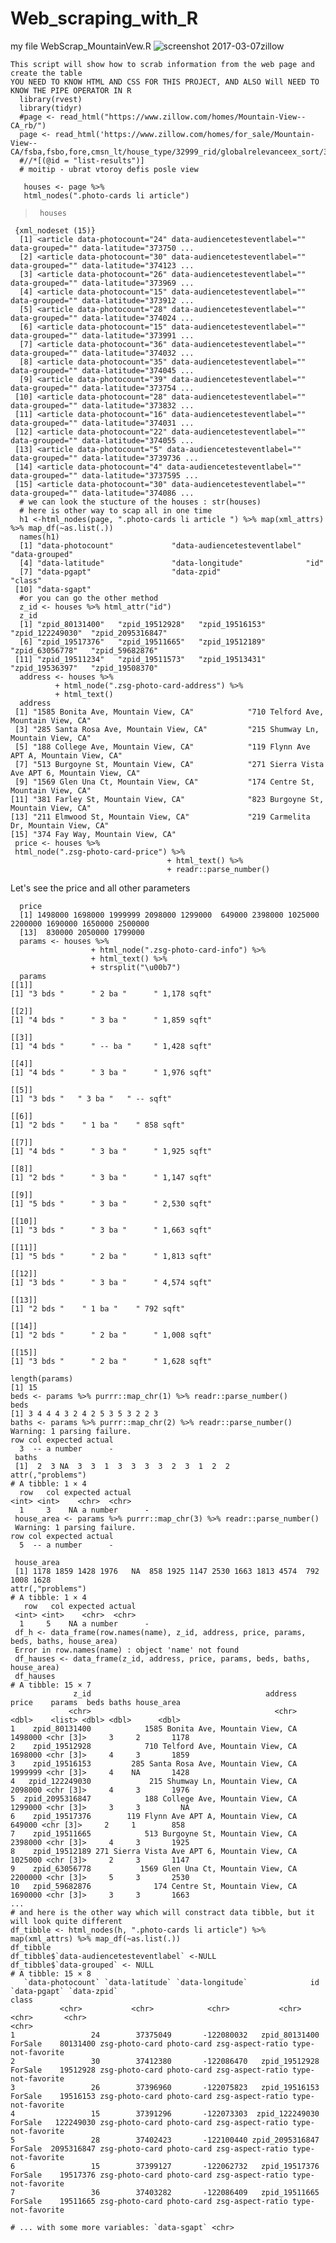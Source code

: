 # Web_scraping_with_R 
my file WebScrap_MountainVew.R
   ![screenshot 2017-03-07zillow](https://cloud.githubusercontent.com/assets/16123495/23693755/eb8efa78-038a-11e7-93eb-ad4c59ad928b.png)

    This script will show how to scrab information from the web page and create the table
    YOU NEED TO KNOW HTML AND CSS FOR THIS PROJECT, AND ALSO Will NEED TO KNOW THE PIPE OPERATOR IN R 
      library(rvest)
      library(tidyr)
      #page <- read_html("https://www.zillow.com/homes/Mountain-View--CA_rb/")
      page <- read_html('https://www.zillow.com/homes/for_sale/Mountain-View--CA/fsba,fsbo,fore,cmsn_lt/house_type/32999_rid/globalrelevanceex_sort/37.496516,-121.906528,37.329628,-122.256718_rect/11_zm/0_mmm/")
      #//*[(@id = "list-results")] 
      # moitip - ubrat vtoroy defis posle view
      
       houses <- page %>%
       html_nodes(".photo-cards li article")
>      houses
     {xml_nodeset (15)}
      [1] <article data-photocount="24" data-audiencetesteventlabel="" data-grouped="" data-latitude="373750 ...
      [2] <article data-photocount="30" data-audiencetesteventlabel="" data-grouped="" data-latitude="374123 ...
      [3] <article data-photocount="26" data-audiencetesteventlabel="" data-grouped="" data-latitude="373969 ...
      [4] <article data-photocount="15" data-audiencetesteventlabel="" data-grouped="" data-latitude="373912 ...
      [5] <article data-photocount="28" data-audiencetesteventlabel="" data-grouped="" data-latitude="374024 ...
      [6] <article data-photocount="15" data-audiencetesteventlabel="" data-grouped="" data-latitude="373991 ...
      [7] <article data-photocount="36" data-audiencetesteventlabel="" data-grouped="" data-latitude="374032 ...
      [8] <article data-photocount="35" data-audiencetesteventlabel="" data-grouped="" data-latitude="374045 ...
      [9] <article data-photocount="39" data-audiencetesteventlabel="" data-grouped="" data-latitude="373754 ...
     [10] <article data-photocount="28" data-audiencetesteventlabel="" data-grouped="" data-latitude="373832 ...
     [11] <article data-photocount="16" data-audiencetesteventlabel="" data-grouped="" data-latitude="374031 ...
     [12] <article data-photocount="22" data-audiencetesteventlabel="" data-grouped="" data-latitude="374055 ...
     [13] <article data-photocount="5" data-audiencetesteventlabel="" data-grouped="" data-latitude="3739736 ...
     [14] <article data-photocount="4" data-audiencetesteventlabel="" data-grouped="" data-latitude="3737595 ...
     [15] <article data-photocount="30" data-audiencetesteventlabel="" data-grouped="" data-latitude="374086 ...
      # we can look the stucture of the houses : str(houses)
      # here is other way to scap all in one time
      h1 <-html_nodes(page, ".photo-cards li article ") %>% map(xml_attrs) %>% map_df(~as.list(.))
      names(h1)
      [1] "data-photocount"             "data-audiencetesteventlabel" "data-grouped"               
      [4] "data-latitude"               "data-longitude"              "id"                         
      [7] "data-pgapt"                  "data-zpid"                   "class"                      
     [10] "data-sgapt"                 
      #or you can go the other method
      z_id <- houses %>% html_attr("id")
      z_id
      [1] "zpid_80131400"   "zpid_19512928"   "zpid_19516153"   "zpid_122249030"  "zpid_2095316847"
      [6] "zpid_19517376"   "zpid_19511665"   "zpid_19512189"   "zpid_63056778"   "zpid_59682876"  
     [11] "zpid_19511234"   "zpid_19511573"   "zpid_19513431"   "zpid_19536397"   "zpid_19508370"  
      address <- houses %>%
              + html_node(".zsg-photo-card-address") %>%
              + html_text()
      address
     [1] "1585 Bonita Ave, Mountain View, CA"            "710 Telford Ave, Mountain View, CA"           
     [3] "285 Santa Rosa Ave, Mountain View, CA"         "215 Shumway Ln, Mountain View, CA"            
     [5] "188 College Ave, Mountain View, CA"            "119 Flynn Ave APT A, Mountain View, CA"       
     [7] "513 Burgoyne St, Mountain View, CA"            "271 Sierra Vista Ave APT 6, Mountain View, CA"
     [9] "1569 Glen Una Ct, Mountain View, CA"           "174 Centre St, Mountain View, CA"             
    [11] "381 Farley St, Mountain View, CA"              "823 Burgoyne St, Mountain View, CA"           
    [13] "211 Elmwood St, Mountain View, CA"             "219 Carmelita Dr, Mountain View, CA"          
    [15] "374 Fay Way, Mountain View, CA"               
     price <- houses %>%
     html_node(".zsg-photo-card-price") %>%
                                       + html_text() %>%
                                       + readr::parse_number()
Let's see the price and all other parameters                                      
                                       
      price
      [1] 1498000 1698000 1999999 2098000 1299000  649000 2398000 1025000 2200000 1690000 1650000 2500000
      [13]  830000 2050000 1799000
      params <- houses %>%
                      + html_node(".zsg-photo-card-info") %>%
                      + html_text() %>%
                      + strsplit("\u00b7")
      params
    [[1]]
    [1] "3 bds "      " 2 ba "      " 1,178 sqft"

    [[2]]
    [1] "4 bds "      " 3 ba "      " 1,859 sqft"

    [[3]]
    [1] "4 bds "      " -- ba "     " 1,428 sqft"

    [[4]]
    [1] "4 bds "      " 3 ba "      " 1,976 sqft"

    [[5]]
    [1] "3 bds "   " 3 ba "   " -- sqft"

    [[6]]
    [1] "2 bds "    " 1 ba "    " 858 sqft"

    [[7]]
    [1] "4 bds "      " 3 ba "      " 1,925 sqft"

    [[8]]
    [1] "2 bds "      " 3 ba "      " 1,147 sqft"

    [[9]]
    [1] "5 bds "      " 3 ba "      " 2,530 sqft"

    [[10]]
    [1] "3 bds "      " 3 ba "      " 1,663 sqft"

    [[11]]
    [1] "5 bds "      " 2 ba "      " 1,813 sqft"

    [[12]]
    [1] "3 bds "      " 3 ba "      " 4,574 sqft"

    [[13]]
    [1] "2 bds "    " 1 ba "    " 792 sqft"

    [[14]]
    [1] "2 bds "      " 2 ba "      " 1,008 sqft"

    [[15]]
    [1] "3 bds "      " 2 ba "      " 1,628 sqft"

    length(params)
    [1] 15
    beds <- params %>% purrr::map_chr(1) %>% readr::parse_number()
    beds
    [1] 3 4 4 4 3 2 4 2 5 3 5 3 2 2 3
    baths <- params %>% purrr::map_chr(2) %>% readr::parse_number()
    Warning: 1 parsing failure.
    row col expected actual
      3  -- a number      -
     baths
     [1]  2  3 NA  3  3  1  3  3  3  3  2  3  1  2  2
    attr(,"problems")
    # A tibble: 1 × 4
      row   col expected actual
    <int> <int>    <chr>  <chr>
      1     3    NA a number      -
     house_area <- params %>% purrr::map_chr(3) %>% readr::parse_number()
     Warning: 1 parsing failure.
    row col expected actual
      5  -- a number      -

     house_area
     [1] 1178 1859 1428 1976   NA  858 1925 1147 2530 1663 1813 4574  792 1008 1628
    attr(,"problems")
    # A tibble: 1 × 4
       row   col expected actual
     <int> <int>    <chr>  <chr>
      1     5    NA a number      -
     df_h <- data_frame(row.names(name), z_id, address, price, params, beds, baths, house_area)
     Error in row.names(name) : object 'name' not found
     df_hauses <- data_frame(z_id, address, price, params, beds, baths, house_area)
     df_hauses
    # A tibble: 15 × 7
                  z_id                                       address   price    params  beds baths house_area
                 <chr>                                         <chr>   <dbl>    <list> <dbl> <dbl>      <dbl>
    1    zpid_80131400            1585 Bonita Ave, Mountain View, CA 1498000 <chr [3]>     3     2       1178
    2    zpid_19512928            710 Telford Ave, Mountain View, CA 1698000 <chr [3]>     4     3       1859
    3    zpid_19516153         285 Santa Rosa Ave, Mountain View, CA 1999999 <chr [3]>     4    NA       1428
    4   zpid_122249030             215 Shumway Ln, Mountain View, CA 2098000 <chr [3]>     4     3       1976
    5  zpid_2095316847            188 College Ave, Mountain View, CA 1299000 <chr [3]>     3     3         NA
    6    zpid_19517376        119 Flynn Ave APT A, Mountain View, CA  649000 <chr [3]>     2     1        858
    7    zpid_19511665            513 Burgoyne St, Mountain View, CA 2398000 <chr [3]>     4     3       1925
    8    zpid_19512189 271 Sierra Vista Ave APT 6, Mountain View, CA 1025000 <chr [3]>     2     3       1147
    9    zpid_63056778           1569 Glen Una Ct, Mountain View, CA 2200000 <chr [3]>     5     3       2530
    10   zpid_59682876              174 Centre St, Mountain View, CA 1690000 <chr [3]>     3     3       1663
    ...
    # and here is the other way which will constract data tibble, but it will look quite different
    df_tibble <- html_nodes(h, ".photo-cards li article") %>% map(xml_attrs) %>% map_df(~as.list(.))
    df_tibble
    df_tibble$`data-audiencetesteventlabel` <-NULL
    df_tibble$`data-grouped` <- NULL
    # A tibble: 15 × 8
       `data-photocount` `data-latitude` `data-longitude`              id `data-pgapt` `data-zpid`                                                            class
               <chr>           <chr>            <chr>           <chr>        <chr>       <chr>                                                            <chr>
    1                 24        37375049       -122080032   zpid_80131400      ForSale    80131400 zsg-photo-card photo-card zsg-aspect-ratio type-not-favorite
    2                 30        37412380       -122086470   zpid_19512928      ForSale    19512928 zsg-photo-card photo-card zsg-aspect-ratio type-not-favorite
    3                 26        37396960       -122075823   zpid_19516153      ForSale    19516153 zsg-photo-card photo-card zsg-aspect-ratio type-not-favorite
    4                 15        37391296       -122073303  zpid_122249030      ForSale   122249030 zsg-photo-card photo-card zsg-aspect-ratio type-not-favorite
    5                 28        37402423       -122100440 zpid_2095316847      ForSale  2095316847 zsg-photo-card photo-card zsg-aspect-ratio type-not-favorite
    6                 15        37399127       -122062732   zpid_19517376      ForSale    19517376 zsg-photo-card photo-card zsg-aspect-ratio type-not-favorite
    7                 36        37403282       -122086409   zpid_19511665      ForSale    19511665 zsg-photo-card photo-card zsg-aspect-ratio type-not-favorite

    # ... with some more variables: `data-sgapt` <chr>
